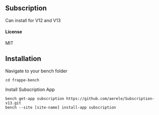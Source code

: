 ## Subscription

Can install for V12 and V13

#### License

MIT

## Installation
Navigate to your bench folder
```
cd frappe-bench
```
Install Subscription App
```
bench get-app subscription https://github.com/aerele/Subscription-v13.git
bench --site [site-name] install-app subscription
```
